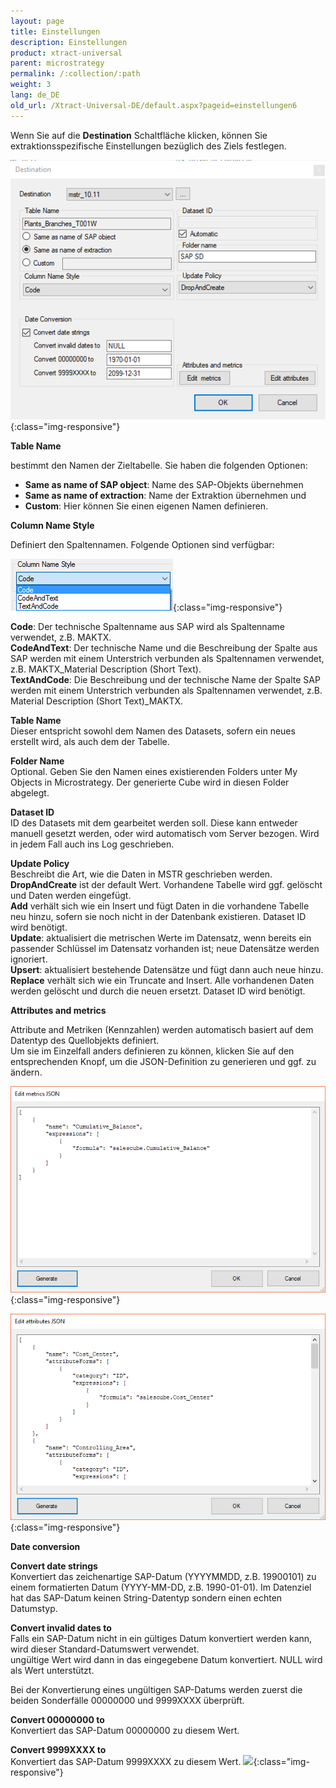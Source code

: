 ```yaml
---
layout: page
title: Einstellungen
description: Einstellungen
product: xtract-universal
parent: microstrategy
permalink: /:collection/:path
weight: 3
lang: de_DE
old_url: /Xtract-Universal-DE/default.aspx?pageid=einstellungen6
---
```


Wenn Sie auf die **Destination** Schaltfläche klicken, können Sie extraktionsspezifische Einstellungen bezüglich des Ziels festlegen.

![mstr-destinations](/img/content/mstr-destinations.png){:class="img-responsive"}

**Table Name**

bestimmt den Namen der Zieltabelle. Sie haben die folgenden Optionen:
- **Same as name of SAP object**: Name des SAP-Objekts übernehmen
- **Same as name of extraction**: Name der Extraktion übernehmen und
- **Custom**: Hier können Sie einen eigenen Namen definieren.  

**Column Name Style** 

Definiert den Spaltennamen. Folgende Optionen sind verfügbar: 

![Ex-Spec-Settings-Makt-ColumnName](/img/content/Ex-Spec-Settings-Makt-ColumnName.jpg){:class="img-responsive"}

**Code**: Der technische Spaltenname aus SAP wird als Spaltenname verwendet, z.B. MAKTX.<br>
**CodeAndText**: Der technische Name und die Beschreibung der Spalte aus SAP werden mit einem Unterstrich verbunden als Spaltennamen verwendet, z.B. MAKTX_Material Description (Short Text).<br>
**TextAndCode**: Die Beschreibung und der technische Name der Spalte SAP werden mit einem Unterstrich verbunden als Spaltennamen verwendet, z.B. Material Description (Short Text)_MAKTX.

**Table Name**<br>
Dieser entspricht sowohl dem Namen des Datasets, sofern ein neues erstellt wird, als auch dem der Tabelle.

**Folder Name**<br>
Optional. Geben Sie den Namen eines existierenden Folders unter My Objects in Microstrategy. Der generierte Cube wird in diesen Folder abgelegt.

**Dataset ID**<br>
ID des Datasets mit dem gearbeitet werden soll. Diese kann entweder manuell gesetzt werden, oder wird automatisch vom Server bezogen. Wird in jedem Fall auch ins Log geschrieben. 

**Update Policy**<br>
Beschreibt die Art, wie die Daten in MSTR geschrieben werden. <br>
**DropAndCreate** ist der default Wert. Vorhandene Tabelle wird ggf. gelöscht und Daten werden eingefügt. <br>
**Add** verhält sich wie ein Insert und fügt Daten in die vorhandene Tabelle neu hinzu, sofern sie noch nicht in der Datenbank existieren. Dataset ID wird benötigt. <br>
**Update**: aktualisiert die metrischen Werte im Datensatz, wenn bereits ein passender Schlüssel im Datensatz vorhanden ist; neue Datensätze werden ignoriert. <br>
**Upsert**: aktualisiert bestehende Datensätze und fügt dann auch neue hinzu. <br>
**Replace** verhält sich wie ein Truncate and Insert. Alle vorhandenen Daten werden gelöscht und durch die neuen ersetzt. Dataset ID wird benötigt.

**Attributes and metrics** 

Attribute and Metriken (Kennzahlen) werden automatisch basiert auf dem Datentyp des Quellobjekts definiert. <br>
Um sie im Einzelfall anders definieren zu können, klicken Sie auf den entsprechenden Knopf, um die JSON-Definition zu generieren und ggf. zu ändern. 

![mstr-extraction-settings_metrics](/img/content/mstr-extraction-settings_metrics.PNG){:class="img-responsive"}

![mstr-extraction-settings_attr](/img/content/mstr-extraction-settings_attr.png){:class="img-responsive"}

**Date conversion**

**Convert date strings**<br>
Konvertiert das zeichenartige SAP-Datum (YYYYMMDD, z.B. 19900101) zu einem formatierten Datum (YYYY-MM-DD, z.B. 1990-01-01). Im Datenziel hat das SAP-Datum keinen String-Datentyp sondern einen echten Datumstyp.

**Convert invalid dates to**<br>
Falls ein SAP-Datum nicht in ein gültiges Datum konvertiert werden kann, wird dieser Standard-Datumswert verwendet.<br>
ungültige Wert wird dann in das eingegebene Datum konvertiert. NULL wird als Wert unterstützt.

Bei der Konvertierung eines ungültigen SAP-Datums werden zuerst die beiden Sonderfälle 00000000 und 9999XXXX überprüft.

**Convert 00000000 to**<br>
Konvertiert das SAP-Datum 00000000 zu diesem Wert.

**Convert 9999XXXX to**<br>
Konvertiert das SAP-Datum 9999XXXX zu diesem Wert.
![](/img/content/.png){:class="img-responsive"}
